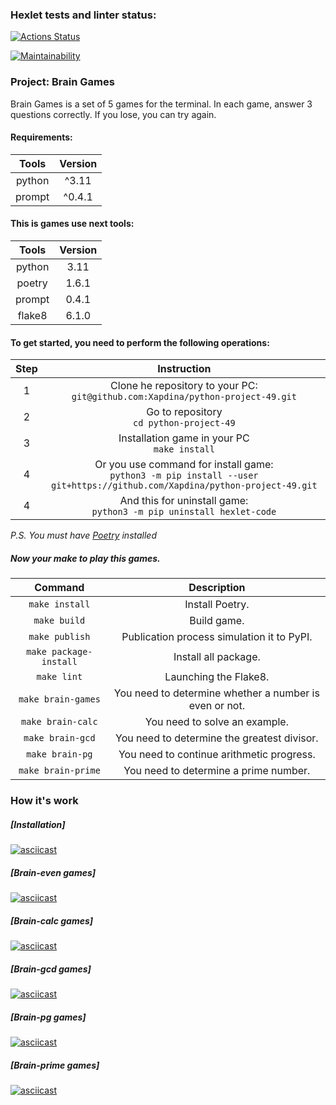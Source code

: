 ### Hexlet tests and linter status:
[![Actions Status](https://github.com/Xapdina/python-project-49/workflows/hexlet-check/badge.svg)](https://github.com/Xapdina/python-project-49/actions)

[![Maintainability](https://api.codeclimate.com/v1/badges/f237d043ef06a85d9bdb/maintainability)](https://codeclimate.com/github/Xapdina/python-project-49/maintainability)

### Project: Brain Games

Brain Games is a set of 5 games for the terminal.
In each game, answer 3 questions correctly.
If you lose, you can try again.

#### Requirements:

| Tools  | Version   |
|:------:|:---------:|
| python |   ^3.11   |
| prompt |  ^0.4.1   |

#### This is games use next tools:

| Tools  | Version |
|:------:|:-------:|
| python |  3.11   |
| poetry |  1.6.1  |
| prompt |  0.4.1  |
| flake8 |  6.1.0  |


#### To get started, you need to perform the following operations:

| Step |                                                           Instruction                                                            |
|:----:|:--------------------------------------------------------------------------------------------------------------------------------:|
|  1   |                        Clone he repository to your PC:<br/>`git@github.com:Xapdina/python-project-49.git`                        |
|  2   |                                           Go to repository<br/>`cd python-project-49`                                            |
|  3   |                                         Installation game in your PC<br/>`make install`                                          |
|  4   |  Or you use command for install game:<br/>`python3 -m pip install --user git+https://github.com/Xapdina/python-project-49.git`   |
|  4   |                             And this for uninstall game:<br/>`python3 -m pip uninstall hexlet-code`                              |


*P.S.* *You must have [Poetry](https://python-poetry.org) installed*

##### Now your make to play this games.

|        Command         |                      Description                       |
|:----------------------:|:------------------------------------------------------:|
|     `make install`     |                    Install Poetry.                     |
|      `make build`      |                      Build game.                       |
|     `make publish`     |       Publication process simulation it to PyPI.       |
| `make package-install` |                  Install all package.                  |
|      `make lint`       |                 Launching the Flake8.                  |
|   `make brain-games`   | You need to determine whether a number is even or not. |
|   `make brain-calc`    |             You need to solve an example.              |
|    `make brain-gcd`    |      You need to determine the greatest divisor.       |
|    `make brain-pg`     |       You need to continue arithmetic progress.        |
|   `make brain-prime`   |         You need to determine a prime number.          |


### How it's work

##### [Installation]
[![asciicast](https://asciinema.org/a/LuskGncH1bd0QG9stWBisoJyI.svg)](https://asciinema.org/a/LuskGncH1bd0QG9stWBisoJyI)

##### [Brain-even games]
[![asciicast](https://asciinema.org/a/gDQ2dWYcF5y3WoF6gSPjiuc7U.svg)](https://asciinema.org/a/gDQ2dWYcF5y3WoF6gSPjiuc7U)

##### [Brain-calc games]
[![asciicast](https://asciinema.org/a/ag4N6VqdElQXsvZY1O2QKaBLQ.svg)](https://asciinema.org/a/ag4N6VqdElQXsvZY1O2QKaBLQ)

##### [Brain-gcd games]
[![asciicast](https://asciinema.org/a/KDieL8qgcqE60Tf8ImqSR0iOL.svg)](https://asciinema.org/a/KDieL8qgcqE60Tf8ImqSR0iOL)

##### [Brain-pg games]
[![asciicast](https://asciinema.org/a/VBnVhnhwSB1p7IGAMzZ3Qtarc.svg)](https://asciinema.org/a/VBnVhnhwSB1p7IGAMzZ3Qtarc)

##### [Brain-prime games]
[![asciicast](https://asciinema.org/a/hA6Nd2y8Touoc8C0TN1kd0ghp.svg)](https://asciinema.org/a/hA6Nd2y8Touoc8C0TN1kd0ghp)
